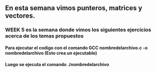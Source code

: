 ## En esta semana vimos punteros, matrices y vectores.

### WEEK 5 es la semana donde vimos los siguientes ejercicios acerca de los temas propuestos 

#### Para ejecutar el codigo con el comando GCC nombredelarchivo.c -o nombredelarchivo (Esto crea un ejecutable)
#### Luego se ejecuta el comando ./nombredelarchivo